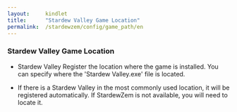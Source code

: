 ```yaml
---
layout:     kindlet
title:      "Stardew Valley Game Location"
permalink:  /stardewzem/config/game_path/en
---
```


### **Stardew Valley Game Location**

* Stardew Valley Register the location where the game is installed. You can specify where the 'Stardew Valley.exe' file is located.

* If there is a Stardew Valley in the most commonly used location, it will be registered automatically. If StardewZem is not available, you will need to locate it. 

<br/>
<br/>
